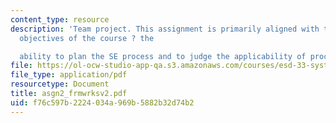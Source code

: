 ```yaml
---
content_type: resource
description: 'Team project. This assignment is primarily aligned with the first two
  objectives of the course ? the

  ability to plan the SE process and to judge the applicability of processes.'
file: https://ol-ocw-studio-app-qa.s3.amazonaws.com/courses/esd-33-systems-engineering-summer-2004/f76c597b2224034a969b5882b32d74b2_asgn2_frmwrksv2.pdf
file_type: application/pdf
resourcetype: Document
title: asgn2_frmwrksv2.pdf
uid: f76c597b-2224-034a-969b-5882b32d74b2
---
```

